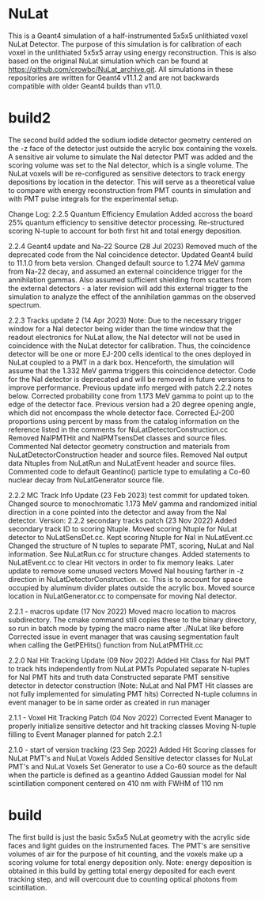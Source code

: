 # NuLat
This is a Geant4 simulation of a half-instrumented 5x5x5 unlithiated voxel NuLat Detector. The purpose of this simulation is for calibration of each voxel in the unlithiated 5x5x5 array using energy reconstruction. This is also based on the original NuLat simulation which can be found at https://github.com/crowbc/NuLat_archive.git. All simulations in these repositories are written for Geant4 v11.1.2 and are not backwards compatible with older Geant4 builds than v11.0.

# build2
The second build added the sodium iodide detector geometry centered on the -z face of the detector just outside the acrylic box containing the voxels. A sensitive air volume to simulate the NaI detector PMT was added and the scoring volume was set to the NaI detector, which is a single volume. The NuLat voxels will be re-configured as sensitive detectors to track energy depositions by location in the detector. This will serve as a theoretical value to compare with energy reconstruction from PMT counts in simulation and with PMT pulse integrals for the experimental setup.

Change Log:
2.2.5 Quantum Efficiency Emulation
	Added accross the board 25% quantum efficiency to sensitive detector processing. Re-structured scoring N-tuple to account for both first hit and total energy deposition.

2.2.4 Geant4 update and Na-22 Source (28 Jul 2023)
	Removed much of the deprecated code from the NaI coincidence detector. Updated Geant4 build to 11.1.0 from beta version. Changed default source to 1.274 MeV gamma from Na-22 decay, and assumed an 
	external coincidence trigger for the annihilation gammas. Also assumed sufficient shielding from scatters from the external detectors - a later revision will add this external trigger to the
	simulation to analyze the effect of the annihilation gammas on the observed spectrum.

2.2.3 Tracks update 2 (14 Apr 2023)
	Note: Due to the necessary trigger window for a NaI detector being wider than the time window that the readout electronics for NuLat allow, the NaI detector will not be used in coincidence with the 
	NuLat detector for calibration. Thus, the coincidence detector will be one or more EJ-200 cells identical to the ones deployed in NuLat coupled to a PMT in a dark box. Henceforth, the simulation
	will assume that the 1.332 MeV gamma triggers this coincidence detector. Code for the NaI detector is deprecated and will be removed in future versions to improve performance.
	Previous update info merged with patch 2.2.2 notes below. 
	Corrected probability cone from 1.173 MeV gamma to point up to the edge of the detector face. Previous version had a 20 degree opening angle, which did not encompass the whole detector face.
	Corrected EJ-200 proportions using percent by mass from the catalog information on the reference listed in the comments for NuLatDetectorConstruction.cc
	Removed NaIPMTHit and NaIPMTsensDet classes and source files. Commented NaI detector geometry construction and materials from NuLatDetectorConstruction header and source files. Removed NaI output
	data Ntuples from NuLatRun and NuLatEvent header and source files. Commented code to default Geantino() particle type to emulating a Co-60 nuclear decay from NuLatGenerator source file.
	
2.2.2 MC Track Info Update (23 Feb 2023)
	test commit for updated token. Changed source to monochromatic 1.173 MeV gamma and randomized initial direction in a cone pointed into the detector and away from the NaI detector.
	Version: 2.2.2 secondary tracks patch (23 Nov 2022)
	Added secondary track ID to scoring Ntuple. Moved scoring Ntuple for NuLat detector to NuLatSensDet.cc. Kept scoring Ntuple for NaI in NuLatEvent.cc 
	Changed the structure of N tuples to separate PMT, scoring, NuLat and NaI information. See NuLatRun.cc for structure changes.
	Added statements to NuLatEvent.cc to clear Hit vectors in order to fix memory leaks. Later update to remove some unused vectors
	Moved NaI housing farther in -z direction in NuLatDetectorConstruction. cc. This is to account for space occupied by aluminum divider plates outside the acrylic box.
	Moved source location in NuLatGenerator.cc to compensate for moving NaI detector.

2.2.1 - macros update (17 Nov 2022)
	Moved macro location to macros subdirectory. The cmake command still copies these to the binary directory, so run in batch mode by typing the macro name after ./NuLat like before
	Corrected issue in event manager that was causing segmentation fault when calling the GetPEHits() function from NuLatPMTHit.cc
	
2.2.0 NaI Hit Tracking Update (09 Nov 2022)
	Added Hit Class for NaI PMT to track hits independently from NuLat PMTs
	Populated separate N-tuples for NaI PMT hits and truth data
	Constructed separate PMT sensitive detector in detector construction (Note: NuLat and NaI PMT Hit classes are not fully implemented for simulating PMT hits)
	Corrected N-tuple columns in event manager to be in same order as created in run manager
	
2.1.1 - Voxel Hit Tracking Patch (04 Nov 2022)
	Corrected Event Manager to properly initialize sensitive detector and hit tracking classes
	Moving N-tuple filling to Event Manager planned for patch 2.2.1
	
2.1.0 - start of version tracking (23 Sep 2022)
	Added Hit Scoring classes for NuLat PMT's and NuLat Voxels
	Added Sensitive detector classes for NuLat PMT's and NuLat Voxels
	Set Generator to use a Co-60 source as the default when the particle is defined as a geantino
	Added Gaussian model for NaI scintillation component centered on 410 nm with FWHM of 110 nm

# build
The first build is just the basic 5x5x5 NuLat geometry with the acrylic side faces and light guides on the instrumented faces. The PMT's are sensitive volumes of air for the purpose of hit counting, and the voxels make up a scoring volume for total energy deposition only. Note: energy deposition is obtained in this build by getting total energy deposited for each event tracking step, and will overcount due to counting optical photons from scintillation.

